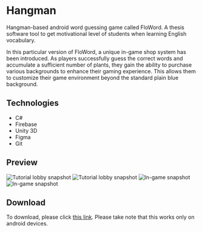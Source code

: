 # Hangman
Hangman-based android word guessing game called FloWord. A thesis software tool to get motivational level of students when learning English vocabulary.

In this particular version of FloWord, a unique in-game shop system has been introduced. As players successfully guess the correct words and accumulate a sufficient number of plants, they gain the ability to purchase various backgrounds to enhance their gaming experience. This allows them to customize their game environment beyond the standard plain blue background.
## Technologies
 - C#
 - Firebase
 - Unity 3D
 - Figma
 - Git
## Preview
![Tutorial lobby snapshot](https://scontent.fmnl33-4.fna.fbcdn.net/v/t1.15752-9/320011688_534101718773152_809945099572654034_n.jpg?_nc_cat=107&ccb=1-7&_nc_sid=ae9488&_nc_eui2=AeGEUfHAW1dj-nxW5bGJXZlwF2iH976BCGoXaIf3voEIamI6Bb0buaFCzDfZ3sJpmcTDgukhdU4UqO7cCqqi-K9z&_nc_ohc=VYrRZbz59tMAX8Bukse&_nc_ht=scontent.fmnl33-4.fna&oh=03_AdQh_QBikA8BDx35ewUsVdPCmXbDikPy6MUqhug-Z0rSJQ&oe=652E00F6)
![Tutorial lobby snapshot](https://scontent.fmnl33-3.fna.fbcdn.net/v/t1.15752-9/320243841_3369141460000474_1226459404483264655_n.jpg?_nc_cat=110&ccb=1-7&_nc_sid=ae9488&_nc_aid=0&_nc_eui2=AeFrXLGKjIT7tfN-VkCivVlNBSgfs98Y1A8FKB-z3xjUD_QeV6DcbWfrBz0Aew4Do1BRvzNNkKIAzaS1HXzBwEHe&_nc_ohc=8EERXcjDX9sAX9b5gzb&_nc_ht=scontent.fmnl33-3.fna&oh=03_AdQBQc5lhmA-am1YcwgWdZBwMFWpDVFCQ_ltJK1JJ-MrrA&oe=652E014F)
![In-game snapshot](https://scontent.fmnl33-1.fna.fbcdn.net/v/t1.15752-9/318948940_671498977795781_2186610864698991232_n.jpg?_nc_cat=100&ccb=1-7&_nc_sid=ae9488&_nc_eui2=AeFW2kWohZemmZSYKZdk-zFGvihTzhDidmi-KFPOEOJ2aAexZXfLXU3lysTKtY2UFwx3BWY69K37ZS9F1Jl0kRgG&_nc_ohc=-EKZKRmVPrQAX9VqFpc&_nc_oc=AQkqjSQMuOBAtYjt8lHXiepk48tfAmA-FtQpKlxRnUR4y9x_HEpOLpA-I8V14-4lmZJ6erfx5SgmrwKS_nH28JSt&_nc_ht=scontent.fmnl33-1.fna&oh=03_AdQixr3-OTAYXHeIRj0fkg-E2mUy3DbTT5OSwU_veAJr6A&oe=652DF45F)
![In-game snapshot](https://github.com/msllagas/hangman_v1-feeback/assets/94226891/e610c1b0-b573-4889-9fdf-f79caff6fd14)
## Download
To download, please click [this link](https://www.mediafire.com/file/0n9cqfm4lniu9us/floword-feedback.apk/file?fbclid=IwAR3XFeoFdaQT5cMpdZrc3Sq0kZOQIEaTu4R0H38V6UR4nnMBgHZ033PAC4w). Please take note that this works only on android devices.
